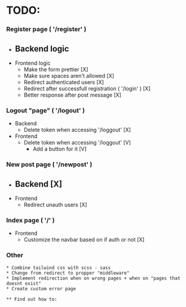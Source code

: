 # TODO:

### Register page ( '/register' )
* Backend logic
    -
* Frontend logic
    * Make the form prettier [X]
    * Make sure spaces aren't allowed [X]
    * Redirect authenticated users [X]
    * Redirect after successfull registration ( '/login' ) [X]
    * Better response after post message [X]

### Logout "page" ( '/logout' )
* Backend
    * Delete token when accessing '/loggout' [X]
* Frontend
    * Delete token when accessing '/loggout' [V]
        * Add a button for it [V]

### New post page ( '/newpost' )
* Backend [X]
    -
* Frontend
    * Redirect unauth users [X]

### Index page ( '/' )
* Frontend
    * Customize the navbar based on if auth or not [X]

### Other
    * Combine tailwind css with scss - sass
    * Change from redirect to propper "middleware"
    * Implement redirection when on wrong pages + when on "pages that doesnt exist"
    * Create custom error page

    ** Find out how to:

### 